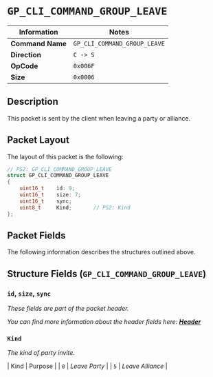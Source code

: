 # `GP_CLI_COMMAND_GROUP_LEAVE`

| Information               | Notes |
|---                        |---    |
| **Command Name**          | `GP_CLI_COMMAND_GROUP_LEAVE` |
| **Direction**             | `C -> S` |
| **OpCode**                | `0x006F` |
| **Size**                  | `0x0006` |

## Description

This packet is sent by the client when leaving a party or alliance.

## Packet Layout

The layout of this packet is the following:

```cpp
// PS2: GP_CLI_COMMAND_GROUP_LEAVE
struct GP_CLI_COMMAND_GROUP_LEAVE
{
    uint16_t    id: 9;
    uint16_t    size: 7;
    uint16_t    sync;
    uint8_t     Kind;       // PS2: Kind
};
```

## Packet Fields

The following information describes the structures outlined above.

## Structure Fields (`GP_CLI_COMMAND_GROUP_LEAVE`)

### `id`, `size`, `sync`

_These fields are part of the packet header._

_You can find more information about the header fields here: [**Header**](/world/HEADER.md)_

### `Kind`

_The kind of party invite._

| Kind | Purpose |
| `0` | _Leave Party_ |
| `5` | _Leave Alliance_ |
